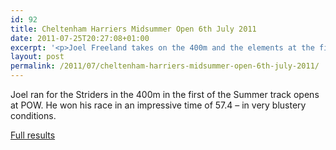 ```yaml
---
id: 92
title: Cheltenham Harriers Midsummer Open 6th July 2011
date: 2011-07-25T20:27:08+01:00
excerpt: '<p>Joel Freeland takes on the 400m and the elements at the first of the Cheltenham Harrier Midsummer Opens</p>'
layout: post
permalink: /2011/07/cheltenham-harriers-midsummer-open-6th-july-2011/
---
```

Joel ran for the Striders in the 400m in the first of the Summer track opens at POW. He won his race in an impressive time of 57.4 &#8211; in very blustery conditions.

<a href="http://athleticprowess.co.uk/index.php/component/content/article/128-article-1" target="_blank" rel="nofollow">Full results</a>